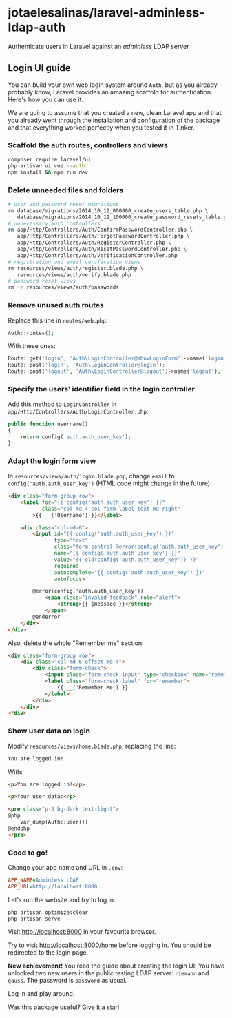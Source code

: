 # jotaelesalinas/laravel-adminless-ldap-auth

Authenticate users in Laravel against an _adminless_ LDAP server

## Login UI guide

You can build your own web login system around `Auth`, but as you already probably know,
Laravel provides an amazing scaffold for authentication. Here's how you can use it.

We are going to assume that you created a new, clean Laravel app and that you already went through the installation and configuration of the package and that everything worked perfectly when you tested it in Tinker.

### Scaffold the auth routes, controllers and views

```bash
composer require laravel/ui
php artisan ui vue --auth
npm install && npm run dev
```

### Delete unneeded files and folders

```bash
# user and password reset migrations
rm database/migrations/2014_10_12_000000_create_users_table.php \
   database/migrations/2014_10_12_100000_create_password_resets_table.php
# unnecessary auth controllers
rm app/Http/Controllers/Auth/ConfirmPasswordController.php \
   app/Http/Controllers/Auth/ForgotPasswordController.php \
   app/Http/Controllers/Auth/RegisterController.php \
   app/Http/Controllers/Auth/ResetPasswordController.php \
   app/Http/Controllers/Auth/VerificationController.php
# registration and email verification views
rm resources/views/auth/register.blade.php \
   resources/views/auth/verify.blade.php
# password reset views
rm -r resources/views/auth/passwords
```

### Remove unused auth routes

Replace this line in `routes/web.php`:

```php
Auth::routes();
```

With these ones:

```php
Route::get('login', 'Auth\LoginController@showLoginForm')->name('login');
Route::post('login', 'Auth\LoginController@login');
Route::post('logout', 'Auth\LoginController@logout')->name('logout');
```

### Specify the users' identifier field in the login controller

Add this method to `LoginController` in `app/Http/Controllers/Auth/LoginController.php`:

```php
public function username()
{
    return config('auth.auth_user_key');
}
```

### Adapt the login form view

In `resources/views/auth/login.blade.php`, change `email` to `config('auth.auth_user_key')` (HTML code might change in the future):

```html
<div class="form-group row">
    <label for="{{ config('auth.auth_user_key') }}"
           class="col-md-4 col-form-label text-md-right"
        >{{ __('Username') }}</label>

    <div class="col-md-6">
        <input id="{{ config('auth.auth_user_key') }}"
               type="text"
               class="form-control @error(config('auth.auth_user_key')) is-invalid @enderror"
               name="{{ config('auth.auth_user_key') }}"
               value="{{ old(config('auth.auth_user_key')) }}"
               required
               autocomplete="{{ config('auth.auth_user_key') }}"
               autofocus>

        @error(config('auth.auth_user_key'))
            <span class="invalid-feedback" role="alert">
                <strong>{{ $message }}</strong>
            </span>
        @enderror
    </div>
</div>
```

Also, delete the whole "Remember me" section:

```html
<div class="form-group row">
    <div class="col-md-6 offset-md-4">
        <div class="form-check">
            <input class="form-check-input" type="checkbox" name="remember" id="remember" {{ old('remember') ? 'checked' : '' }}>
            <label class="form-check-label" for="remember">
                {{ __('Remember Me') }}
            </label>
        </div>
    </div>
</div>
```

### Show user data on login

Modify `resources/views/home.blade.php`, replacing the line:

```html
You are logged in!
```

With:

```html
<p>You are logged in!</p>

<p>Your user data:</p>

<pre class="p-3 bg-dark text-light">
@php
    var_dump(Auth::user())
@endphp
</pre>
```

### Good to go!

Change your app name and URL in `.env`:

```ini
APP_NAME=Adminless LDAP
APP_URL=http://localhost:8000
```

Let's run the website and try to log in.

```bash
php artisan optimize:clear
php artisan serve
```

Visit <http://localhost:8000> in your favourite browser.

Try to visit <http://localhost:8000/home> before logging in. You should be redirected to the login page.

**New achievement!** You read the guide about creating the login UI! You have unlocked two new users in the public testing LDAP server: `riemann` and `gauss`. The password is `password` as usual.

Log in and play around.

Was this package useful? Give it a star!
